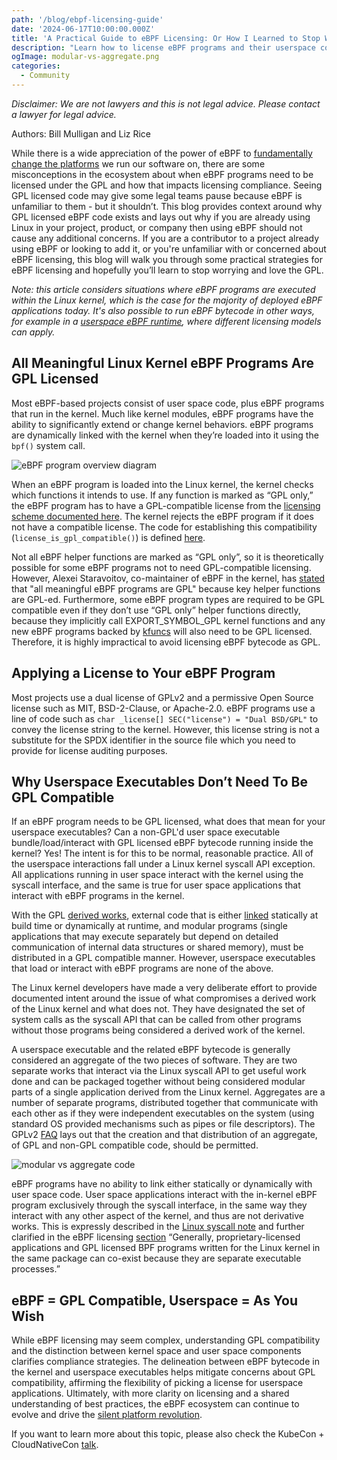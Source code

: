 ```yaml
---
path: '/blog/ebpf-licensing-guide'
date: '2024-06-17T10:00:00.000Z'
title: 'A Practical Guide to eBPF Licensing: Or How I Learned to Stop Worrying and Love the GPL'
description: "Learn how to license eBPF programs and their userspace components with the legal considerations along the way"
ogImage: modular-vs-aggregate.png
categories:
  - Community
---
```



_Disclaimer: We are not lawyers and this is not legal advice. Please contact a lawyer for legal advice._

Authors: Bill Mulligan and Liz Rice

While there is a wide appreciation of the power of eBPF to [fundamentally change the platforms](https://www.infoq.com/articles/ebpf-cloud-native-platforms/) we run our software on, there are some misconceptions in the ecosystem about when eBPF programs need to be licensed under the GPL and how that impacts licensing compliance. Seeing GPL licensed code may give some legal teams pause because eBPF is unfamiliar to them - but it shouldn’t. This blog provides context around why GPL licensed eBPF code exists and lays out why if you are already using Linux in your project, product, or company then using eBPF should not cause any additional concerns. If you are a contributor to a project already using eBPF or looking to add it, or you're unfamiliar with or concerned about eBPF licensing, this blog will walk you through some practical strategies for eBPF licensing and hopefully you’ll learn to stop worrying and love the GPL.

_Note: this article considers situations where eBPF programs are executed within the Linux kernel, which is the case for the majority of deployed eBPF applications today. It's also possible to run eBPF bytecode in other ways, for example in a [userspace eBPF runtime](https://eunomia.dev/blogs/userspace-ebpf/), where different licensing models can apply._ 
## All Meaningful Linux Kernel eBPF Programs Are GPL Licensed

Most eBPF-based projects consist of user space code, plus eBPF programs that run in the kernel. Much like kernel modules, eBPF programs have the ability to significantly extend or change kernel behaviors. eBPF programs are dynamically linked with the kernel when they’re loaded into it using the `bpf()` system call. 

![eBPF program overview diagram](/ebpf-overview.png)

When an eBPF program is loaded into the Linux kernel, the kernel checks which functions it intends to use. If any function is marked as “GPL only,” the eBPF program has to have a GPL-compatible license from the [licensing scheme documented here](https://github.com/torvalds/linux/blob/master/Documentation/process/license-rules.rst). The kernel rejects the eBPF program if it does not have a compatible license. The code for establishing this compatibility (`license_is_gpl_compatible()`) is defined [here](https://git.kernel.org/pub/scm/linux/kernel/git/torvalds/linux.git/tree/include/linux/license.h).

Not all eBPF helper functions are marked as “GPL only”, so it is theoretically possible for some eBPF programs not to need GPL-compatible licensing. However, Alexei Staravoitov, co-maintainer of eBPF in the kernel, has [stated](https://lwn.net/ml/linux-kernel/20200115024830.4ogd3mi5jy5hwr2v@ast-mbp.dhcp.thefacebook.com/) that "all meaningful eBPF programs are GPL" because key helper functions are GPL-ed. Furthermore, some eBPF program types are required to be GPL compatible even if they don’t use “GPL only” helper functions directly, because they implicitly call EXPORT_SYMBOL_GPL kernel functions and any new eBPF programs backed by [kfuncs](https://docs.kernel.org/bpf/kfuncs.html#introduction) will also need to be GPL licensed. Therefore, it is highly impractical to avoid licensing eBPF bytecode as GPL.

## Applying a License to Your eBPF Program

Most projects use a dual license of GPLv2 and a permissive Open Source license such as MIT, BSD-2-Clause, or Apache-2.0. eBPF programs use a line of code such as `char _license[] SEC("license") = "Dual BSD/GPL"` to convey the license string to the kernel. However, this license string is not a substitute for the SPDX identifier in the source file which you need to provide for license auditing purposes.

## Why Userspace Executables Don’t Need To Be GPL Compatible

If an eBPF program needs to be GPL licensed, what does that mean for your userspace executables? Can a non-GPL'd user space executable bundle/load/interact with GPL licensed eBPF bytecode running inside the kernel? Yes! The intent is for this to be normal, reasonable practice. All of the userspace interactions fall under a Linux kernel syscall API exception. All applications running in user space interact with the kernel using the syscall interface, and the same is true for user space applications that interact with eBPF programs in the kernel.

With the GPL [derived works](https://copyleft.org/guide/comprehensive-gpl-guide.html), external code that is either [linked](https://www.gnu.org/licenses/old-licenses/gpl-2.0-faq.html#LinkingWithGPL) statically at build time or dynamically at runtime, and modular programs (single applications that may execute separately but depend on detailed communication of internal data structures or shared memory), must be distributed in a GPL compatible manner. However, userspace executables that load or interact with eBPF programs are none of the above.

The Linux kernel developers have made a very deliberate effort to provide documented intent around the issue of what compromises a derived work of the Linux kernel and what does not.  They have designated the set of system calls as the syscall API that can be called from other programs without those programs being considered a derived work of the kernel.

A userspace executable and the related eBPF bytecode is generally considered an aggregate of the two pieces of software. They are two separate works that interact via the Linux syscall API to get useful work done and can be packaged together without being considered modular parts of a single application derived from the Linux kernel. Aggregates are a number of separate programs, distributed together that communicate with each other as if they were independent executables on the system (using standard OS provided mechanisms such as pipes or file descriptors). The GPLv2 [FAQ](https://www.gnu.org/licenses/old-licenses/gpl-2.0-faq.en.html#TOCMereAggregation) lays out that the creation and that distribution of an aggregate, of GPL and non-GPL compatible code, should be permitted.

![modular vs aggregate code](/modular-vs-aggregate.png)

eBPF programs have no ability to link either statically or dynamically with user space code. User space applications interact with the in-kernel eBPF program exclusively through the syscall interface, in the same way they interact with any other aspect of the kernel, and thus are not derivative works. This is expressly described in the [Linux syscall note](https://github.com/torvalds/linux/blob/master/LICENSES/exceptions/Linux-syscall-note) and further clarified in the eBPF licensing [section](https://docs.kernel.org/bpf/bpf_licensing.html) “Generally, proprietary-licensed applications and GPL licensed BPF programs written for the Linux kernel in the same package can co-exist because they are separate executable processes.”

## eBPF = GPL Compatible, Userspace = As You Wish

While eBPF licensing may seem complex, understanding GPL compatibility and the distinction between kernel space and user space components clarifies compliance strategies. The delineation between eBPF bytecode in the kernel and userspace executables helps mitigate concerns about GPL compatibility, affirming the flexibility of picking a license for userspace applications. Ultimately, with more clarity on licensing and a shared understanding of best practices, the eBPF ecosystem can continue to evolve and drive the [silent platform revolution](https://www.infoq.com/articles/ebpf-cloud-native-platforms/).

If you want to learn more about this topic, please also check the KubeCon + CloudNativeCon [talk](https://www.youtube.com/watch?v=cxyDEdzNdH8).
